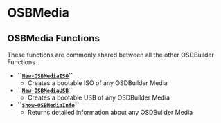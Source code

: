 # OSBMedia

## OSBMedia Functions

These functions are commonly shared between all the other OSDBuilder Functions

* **\`\`**[**`New-OSBMediaISO`**](new-osbmediaiso.md)**\`\`**
  * Creates a bootable ISO of any OSDBuilder Media
* **\`\`**[**`New-OSBMediaUSB`**](new-osbmediausb.md)**\`\`**
  * Creates a bootable USB of any OSDBuilder Media
* **\`\`**[**`Show-OSBMediaInfo`**](show-osbmediainfo.md)**\`\`**
  * Returns detailed information about any OSDBuilder Media



